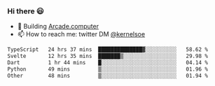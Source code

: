 ### Hi there 😃

- 🔨 Building [Arcade.computer](https://arcade.computer)
- 📫 How to reach me: twitter DM [@kernelsoe](https://twitter.com/kernelsoe)

<!--START_SECTION:waka-->

```txt
TypeScript   24 hrs 37 mins  ██████████████▓░░░░░░░░░░   58.62 %
Svelte       12 hrs 35 mins  ███████▒░░░░░░░░░░░░░░░░░   29.98 %
Dart         1 hr 44 mins    █░░░░░░░░░░░░░░░░░░░░░░░░   04.14 %
Python       49 mins         ▒░░░░░░░░░░░░░░░░░░░░░░░░   01.96 %
Other        48 mins         ▒░░░░░░░░░░░░░░░░░░░░░░░░   01.94 %
```

<!--END_SECTION:waka-->
